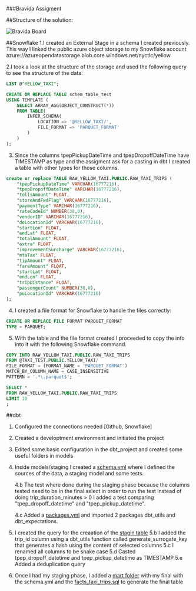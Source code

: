 ###Bravida Assigment

##Structure of the solution:

![Bravida Board](https://github.com/user-attachments/assets/9d7c1c37-9c71-44ad-953c-79ecbc998c8d)

##Snowflake
1.I created an External Stage in a schema I created previously. This way I linked the public azure object storage to my Snowflake account azure://azureopendatastorage.blob.core.windows.net/nyctlc/yellow

2.I took a look at the structure of the storage and used the following query to see the structure of the data:

```sql
LIST @"YELLOW_TAXI";
```

```sql
CREATE OR REPLACE TABLE schem_table_test
USING TEMPLATE (
    SELECT ARRAY_AGG(OBJECT_CONSTRUCT(*))
    FROM TABLE(
        INFER_SCHEMA(
            LOCATION => '@YELLOW_TAXI/',
            FILE_FORMAT => 'PARQUET_FORMAT'
        )
    )
);

```
3. Since the columns tpepPickupDateTime and tpepDropoffDateTime have TIMESTAMP as type and the assigment ask for a casting in dbt I created a table with other types for those columns.
   
```sql
create or replace TABLE RAW_YELLOW_TAXI.PUBLIC.RAW_TAXI_TRIPS (
	"tpepPickupDateTime" VARCHAR(16777216),
	"tpepDropoffDateTime" VARCHAR(16777216),
	"tollsAmount" FLOAT,
	"storeAndFwdFlag" VARCHAR(16777216),
	"paymentType" VARCHAR(16777216),
	"rateCodeId" NUMBER(38,0),
	"vendorID" VARCHAR(16777216),
	"doLocationId" VARCHAR(16777216),
	"startLon" FLOAT,
	"endLat" FLOAT,
	"totalAmount" FLOAT,
	"extra" FLOAT,
	"improvementSurcharge" VARCHAR(16777216),
	"mtaTax" FLOAT,
	"tipAmount" FLOAT,
	"fareAmount" FLOAT,
	"startLat" FLOAT,
	"endLon" FLOAT,
	"tripDistance" FLOAT,
	"passengerCount" NUMBER(38,0),
	"puLocationId" VARCHAR(16777216)
);
```

4. I created a file format for Snowflake to handle the files correctly:
   
```sql
CREATE OR REPLACE FILE FORMAT PARQUET_FORMAT
TYPE = PARQUET;
```

5. With the table and the file format created I proceeded to copy the info into it with the following Snowflake command.
   
```sql
COPY INTO RAW_YELLOW_TAXI.PUBLIC.RAW_TAXI_TRIPS
FROM @TAXI_TEST.PUBLIC.YELLOW_TAXI/
FILE_FORMAT = (FORMAT_NAME = 'PARQUET_FORMAT')
MATCH_BY_COLUMN_NAME = CASE_INSENSITIVE
PATTERN = '.*\.parquet$';

```

```sql
SELECT *
FROM RAW_YELLOW_TAXI.PUBLIC.RAW_TAXI_TRIPS
LIMIT 10
;
```

##dbt
1. Configured the connections needed [Github, Snowflake]
2. Created a developtment environment and initiated the project
3. Edited some basic configuration in the dbt_project and created some useful folders in models
4. Inside models/staging I created a [schema.yml](https://github.com/cristgerez/dbt-bravida/blob/main/models/staging/schema.yml) where I defined the sources of the data, a staging model and some tests.

   4.b The test where done during the staging phase because the columns tested need to be in the final select in order to run the test
     Instead of doing trip_duration_minutes > 0 I added a test comparing "tpep_dropoff_datetime" and "tpep_pickup_datetime".

   4.c Added a [packages.yml](https://github.com/cristgerez/dbt-bravida/blob/main/packages.yml) and imported 2 packages dbt_utils and dbt_expectations.
5. I created the query for the creaation of the [stagin table](https://github.com/cristgerez/dbt-bravida/blob/main/models/staging/stg_raw_taxi_trips.sql)
   5.b I added the trip_id column using a dbt_utils function called generate_surrogate_key that generates a hash using the content of selected columns
   5.c I renamed all columns to be snake case
   5.d Casted tpep_dropoff_datetime and tpep_pickup_datetime as TIMESTAMP
   5.e Added a deduplication query
6. Once I had my staging phase, I added a [mart folder](https://github.com/cristgerez/dbt-bravida/tree/main/models/mart) with my final with the schema.yml and the [facts_taxi_trips.sql](https://de207.us1.dbt.com/develop/70471823440175/projects/70471823449511) to generate the final table
